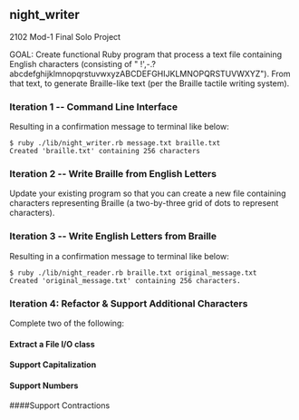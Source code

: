 ## night_writer

2102 Mod-1 Final Solo Project

GOAL:  Create functional Ruby program that process a text file containing English characters (consisting of " !',-.?abcdefghijklmnopqrstuvwxyzABCDEFGHIJKLMNOPQRSTUVWXYZ").  From that text, to generate Braille-like text (per the Braille tactile writing system).


### Iteration 1 -- Command Line Interface

Resulting in a confirmation message to terminal like below:
```
$ ruby ./lib/night_writer.rb message.txt braille.txt
Created 'braille.txt' containing 256 characters
```


### Iteration 2 -- Write Braille from English Letters

Update your existing program so that you can create a new file containing characters representing Braille (a two-by-three grid of dots to represent characters).


### Iteration 3 -- Write English Letters from Braille

Resulting in a confirmation message to terminal like below:
```
$ ruby ./lib/night_reader.rb braille.txt original_message.txt
Created 'original_message.txt' containing 256 characters.
```


### Iteration 4: Refactor & Support Additional Characters

Complete two of the following:

#### Extract a File I/O class

#### Support Capitalization

#### Support Numbers

####Support Contractions
